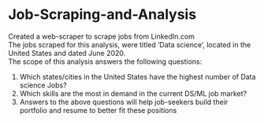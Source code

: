 # Job-Scraping-and-Analysis

Created a web-scraper to scrape jobs from LinkedIn.com
<br>
The jobs scraped for this analysis, were titled ‘Data science’, located in the United States and dated June 2020. 
<br>
The scope of this analysis answers the following questions:
1. Which states/cities in the United States have the highest number of Data science Jobs?
2. Which skills are the most in demand in the current DS/ML job market?
3. Answers to the above questions will help job-seekers build their portfolio and resume to better fit these positions 
